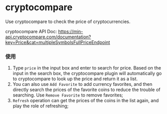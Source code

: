 # cryptocompare

Use cryptocompare to check the price of cryptocurrencies.

cryptocompare API Doc: https://min-api.cryptocompare.com/documentation?key=Price&cat=multipleSymbolsFullPriceEndpoint

### 使用

1. Type `price` in the input box and enter to search for price. Based on the input in the search box, the cryptocompare plugin will automatically go to cryptocompare to look up the price and return it as a list.
2. You can also use `Add Favorite` to add currency favorites, and then directly search the prices of the favorite coins to reduce the trouble of searching. Use `Remove Favorite` to remove favorites;
3. `Refresh` operation can get the prices of the coins in the list again, and play the role of refreshing;
